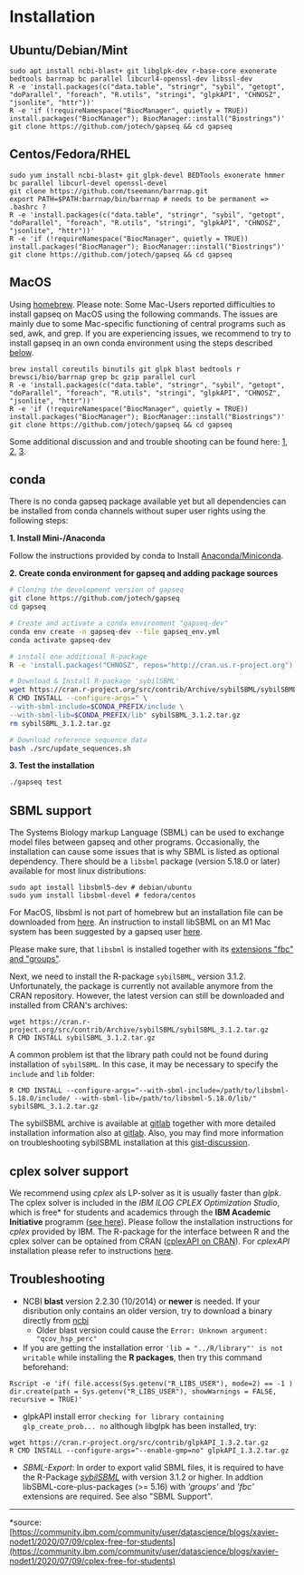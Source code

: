 # Installation

## Ubuntu/Debian/Mint
```
sudo apt install ncbi-blast+ git libglpk-dev r-base-core exonerate bedtools barrnap bc parallel libcurl4-openssl-dev libssl-dev
R -e 'install.packages(c("data.table", "stringr", "sybil", "getopt", "doParallel", "foreach", "R.utils", "stringi", "glpkAPI", "CHNOSZ", "jsonlite", "httr"))'
R -e 'if (!requireNamespace("BiocManager", quietly = TRUE)) install.packages("BiocManager"); BiocManager::install("Biostrings")'
git clone https://github.com/jotech/gapseq && cd gapseq
```

## Centos/Fedora/RHEL
```
sudo yum install ncbi-blast+ git glpk-devel BEDTools exonerate hmmer bc parallel libcurl-devel openssl-devel
git clone https://github.com/tseemann/barrnap.git
export PATH=$PATH:barrnap/bin/barrnap # needs to be permanent => .bashrc ?
R -e 'install.packages(c("data.table", "stringr", "sybil", "getopt", "doParallel", "foreach", "R.utils", "stringi", "glpkAPI", "CHNOSZ", "jsonlite", "httr"))'
R -e 'if (!requireNamespace("BiocManager", quietly = TRUE)) install.packages("BiocManager"); BiocManager::install("Biostrings")'
git clone https://github.com/jotech/gapseq && cd gapseq
```

## MacOS
Using [homebrew](https://brew.sh). Please note: Some Mac-Users reported difficulties to install gapseq on MacOS using the following commands. The issues are mainly due to some Mac-specific functioning of central programs such as sed, awk, and grep. If you are experiencing issues, we recommend to try to install gapseq in an own conda environment using the steps described [below](#conda).
```
brew install coreutils binutils git glpk blast bedtools r brewsci/bio/barrnap grep bc gzip parallel curl
R -e 'install.packages(c("data.table", "stringr", "sybil", "getopt", "doParallel", "foreach", "R.utils", "stringi", "glpkAPI", "CHNOSZ", "jsonlite", "httr"))'
R -e 'if (!requireNamespace("BiocManager", quietly = TRUE)) install.packages("BiocManager"); BiocManager::install("Biostrings")'
git clone https://github.com/jotech/gapseq && cd gapseq
```
Some additional discussion and and trouble shooting can be found here: [1](https://apple.stackexchange.com/a/69332), [2](https://github.com/jotech/gapseq/issues/28), [3](https://github.com/jotech/gapseq/issues/143#issuecomment-1263349021).

## conda
There is no conda gapseq package available yet but all dependencies can be installed from conda channels without super user rights using the following steps:

**1. Install Mini-/Anaconda**

Follow the instructions provided by conda to Install [Anaconda/Miniconda](https://conda.io/projects/conda/en/latest/user-guide/install/index.html).

**2. Create conda environment for gapseq and adding package sources**

```sh
# Cloning the development version of gapseq
git clone https://github.com/jotech/gapseq
cd gapseq

# Create and activate a conda environment "gapseq-dev"
conda env create -n gapseq-dev --file gapseq_env.yml
conda activate gapseq-dev

# install one additional R-package
R -e 'install.packages("CHNOSZ", repos="http://cran.us.r-project.org")'

# Download & Install R-package 'sybilSBML'
wget https://cran.r-project.org/src/contrib/Archive/sybilSBML/sybilSBML_3.1.2.tar.gz
R CMD INSTALL --configure-args=" \
--with-sbml-include=$CONDA_PREFIX/include \
--with-sbml-lib=$CONDA_PREFIX/lib" sybilSBML_3.1.2.tar.gz
rm sybilSBML_3.1.2.tar.gz

# Download reference sequence data
bash ./src/update_sequences.sh
```

**3. Test the installation**

```sh
./gapseq test
```

## SBML support
The Systems Biology markup Language (SBML) can be used to exchange model files between gapseq and other programs.
Occasionally, the installation can cause some issues that is why SBML is listed as optional dependency.
There should be a ``libsbml`` package (version 5.18.0 or later) available for most linux distributions:
```
sudo apt install libsbml5-dev # debian/ubuntu
sudo yum install libsbml-devel # fedora/centos
```
For MacOS, libsbml is not part of homebrew but an installation file can be downloaded from [here](https://sourceforge.net/projects/sbml/files/libsbml/5.18.0/stable/Mac%20OS%20X/). An instruction to install libSBML on an M1 Mac system has been suggested by a gapseq user [here](https://github.com/jotech/gapseq/issues/143#issuecomment-1263349021).

Please make sure, that `libsbml` is installed together with its [extensions "fbc" and "groups"](https://sbml.org/software/libsbml/).

Next, we need to install the R-package `sybilSBML`, version 3.1.2. Unfortunately, the package is currently not available anymore from the CRAN repository. However, the latest version can still be downloaded and installed from CRAN's archives:

```
wget https://cran.r-project.org/src/contrib/Archive/sybilSBML/sybilSBML_3.1.2.tar.gz
R CMD INSTALL sybilSBML_3.1.2.tar.gz
```
A common problem ist that the library path could not be found during installation of ``sybilSBML``. In this case, it may be necessary to specify the ``include`` and ``lib`` folder:
```
R CMD INSTALL --configure-args="--with-sbml-include=/path/to/libsbml-5.18.0/include/ --with-sbml-lib=/path/to/libsbml-5.18.0/lib/" sybilSBML_3.1.2.tar.gz
```
The sybilSBML archive is available at [gitlab](https://gitlab.cs.uni-duesseldorf.de/general/ccb/sybilSBML) together with more detailed installation information also at [gitlab](https://gitlab.cs.uni-duesseldorf.de/general/ccb/sybilSBML/-/blob/master/inst/INSTALL). Also, you may find more information on troubleshooting sybilSBML installation at this [gist-discussion](https://gist.github.com/dosorio/ea4baf66ee68821014d7dc6d92a48c55).

## cplex solver support

We recommend using *cplex* als LP-solver as it is usually faster than *glpk*. The cplex solver is included in the *IBM ILOG CPLEX Optimization Studio*, which is free* for students and academics through the **IBM Academic Initiative** programm ([see here](https://developer.ibm.com/docloud/blog/2019/07/04/cplex-optimization-studio-for-students-and-academics/)). Please follow the installation instructions for *cplex* provided by IBM.
The R-package for the interface between R and the cplex solver can be optained from CRAN ([cplexAPI on CRAN](https://cran.r-project.org/web/packages/cplexAPI/index.html)). For *cplexAPI* installation please refer to instructions [here](https://cran.r-project.org/web/packages/cplexAPI/INSTALL).


## Troubleshooting
- NCBI **blast** version 2.2.30 (10/2014) or **newer** is needed. If your disribution only contains an older version, try to download a binary directly from [ncbi](https://shorturl.at/jkAH0)
  * Older blast version could cause the ``Error: Unknown argument: "qcov_hsp_perc"``
- If you are getting the installation error ``'lib = "../R/library"' is not writable`` while installing the **R packages**, then try this command beforehand:
```
Rscript -e 'if( file.access(Sys.getenv("R_LIBS_USER"), mode=2) == -1 ) dir.create(path = Sys.getenv("R_LIBS_USER"), showWarnings = FALSE, recursive = TRUE)'
```
- glpkAPI install error ``checking for library containing glp_create_prob... no`` although libglpk has been installed, try:
```
wget https://cran.r-project.org/src/contrib/glpkAPI_1.3.2.tar.gz
R CMD INSTALL --configure-args="--enable-gmp=no" glpkAPI_1.3.2.tar.gz
```
- *SBML-Export*: In order to export valid SBML files, it is required to have the R-Package [*sybilSBML*](https://cran.r-project.org/web/packages/sybilSBML/index.html) with version 3.1.2 or higher. In addtion libSBML-core-plus-packages (>= 5.16) with *'groups'* and *'fbc'* extensions are required. See also "SBML Support".

***
*source: [https://community.ibm.com/community/user/datascience/blogs/xavier-nodet1/2020/07/09/cplex-free-for-students](https://community.ibm.com/community/user/datascience/blogs/xavier-nodet1/2020/07/09/cplex-free-for-students)
